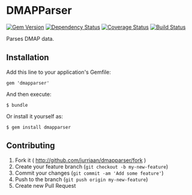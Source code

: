 # DMAPParser

[![Gem Version](https://badge.fury.io/rb/dmapparser.png)](http://badge.fury.io/rb/dmapparser) [![Dependency Status](https://gemnasium.com/jurriaan/dmapparser.png)](https://gemnasium.com/jurriaan/dmapparser) [![Coverage Status](https://coveralls.io/repos/jurriaan/dmapparser/badge.png)](https://coveralls.io/r/jurriaan/dmapparser) [![Build Status](https://travis-ci.org/jurriaan/docparser.png?branch=master)](https://travis-ci.org/jurriaan/dmapparser)

Parses DMAP data.

## Installation

Add this line to your application's Gemfile:

    gem 'dmapparser'

And then execute:

    $ bundle

Or install it yourself as:

    $ gem install dmapparser

## Contributing

1. Fork it ( http://github.com/jurriaan/dmapparser/fork )
2. Create your feature branch (`git checkout -b my-new-feature`)
3. Commit your changes (`git commit -am 'Add some feature'`)
4. Push to the branch (`git push origin my-new-feature`)
5. Create new Pull Request
